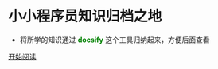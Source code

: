 # 小小程序员知识归档之地

- 将所学的知识通过 <font color="green"><b>docsify</b></font> 这个工具归纳起来，方便后面查看

[开始阅读](README.md)
